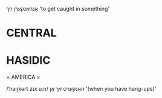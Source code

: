 אָנהאַנקערן זיך
'to get caught in something'

CENTRAL
========

HASIDIC
=======
= AMERICA = 

/ˈhaŋkərt zɪx uːn/ האַנקערט זיך אָן '(when you have hang-ups)'